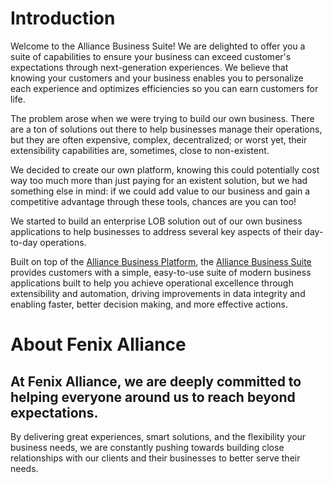 # Introduction

Welcome to the Alliance Business Suite! We are delighted to offer you a suite of capabilities to ensure your business can exceed customer's expectations through next-generation experiences. We believe that knowing your customers and your business enables you to personalize each experience and optimizes efficiencies so you can earn customers for life.

The problem arose when we were trying to build our own business. There are a ton of solutions out there to help businesses manage their operations, but they are often expensive, complex, decentralized; or worst yet, their extensibility capabilities are, sometimes, close to non-existent.

We decided to create our own platform, knowing this could potentially cost way too much more than just paying for an existent solution, but we had something else in mind: if we could add value to our business and gain a competitive advantage through these tools, chances are you can too! 

We started to build an enterprise LOB solution out of our own business applications to help businesses to address several key aspects of their day-to-day operations.

Built on top of the [Alliance Business Platform](/Components/Alliance-Business-Platform.md), the [Alliance Business Suite](/Get-started.md) provides customers with a simple, easy-to-use suite of modern business applications built to help you achieve operational excellence through extensibility and automation, driving improvements in data integrity and enabling faster, better decision making, and more effective actions.

# About Fenix Alliance

## At Fenix Alliance, we are deeply committed to helping everyone around us to reach beyond expectations. 

By delivering great experiences, smart solutions, and the flexibility your business needs, we are constantly pushing towards building close relationships with our clients and their businesses to better serve their needs.